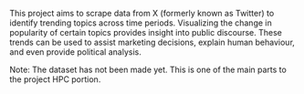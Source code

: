 This project aims to scrape data from X (formerly known as Twitter) to identify trending topics across time periods. Visualizing the change in popularity of certain topics provides insight into public discourse. These trends can be used to assist marketing decisions, explain human behaviour, and even provide political analysis.

Note: The dataset has not been made yet. This is one of the main parts to the project HPC portion.
